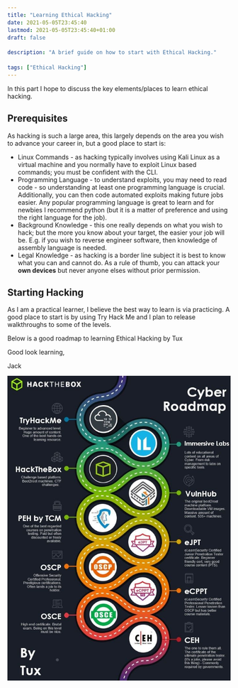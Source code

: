 ```yaml
---
title: "Learning Ethical Hacking"
date: 2021-05-05T23:45:40
lastmod: 2021-05-05T23:45:40+01:00
draft: false

description: "A brief guide on how to start with Ethical Hacking."

tags: ["Ethical Hacking"]
---
```


In this part I hope to discuss the key elements/places to learn ethical hacking.

## Prerequisites

As hacking is such a large area, this largely depends on the area you wish to advance your career in, but a good place to start is:

- Linux Commands - as hacking typically involves using Kali Linux as a virtual machine and you normally have to exploit Linux based commands; you must be confident with the CLI.
- Programming Language - to understand exploits, you may need to read code - so understanding at least one programming language is crucial. Additionally, you can then code automated exploits making future jobs easier. Any popular programming language is great to learn and for newbies I recommend python (but it is a matter of preference and using the right language for the job).
- Background Knowledge - this one really depends on what you wish to hack; but the more you know about your target, the easier your job will be. E.g. if you wish to reverse engineer software, then knowledge of assembly language is needed.
- Legal Knowledge - as hacking is a border line subject it is best to know what you can and cannot do. As a rule of thumb, you can attack your **own devices** but never anyone elses without prior permission.

## Starting Hacking

As I am a practical learner, I believe the best way to learn is via practicing. A good place to start is by using Try Hack Me and I plan to release walkthroughs to some of the levels.

Below is a good roadmap to learning Ethical Hacking by Tux

Good look learning,

Jack

![Ethical Hacking Roadmap](CyberRoadmap.png)
